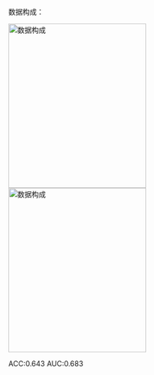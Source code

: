 
数据构成：





<img width="273" height="326" alt="数据构成" src="https://github.com/user-attachments/assets/461edaf7-5180-4786-9251-4ce89f48d8c7" />
<img width="273" height="326" alt="数据构成" src="https://github.com/user-attachments/assets/02c1e98d-ee1a-4991-b700-12c18a3a248b" />





ACC:0.643         AUC:0.683
